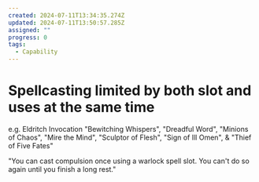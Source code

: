 ```yaml
---
created: 2024-07-11T13:34:35.274Z
updated: 2024-07-11T13:50:57.285Z
assigned: ""
progress: 0
tags:
  - Capability
---
```


# Spellcasting limited by both slot and uses at the same time

e.g. Eldritch Invocation "Bewitching Whispers", "Dreadful Word", "Minions of Chaos", "Mire the Mind", "Sculptor of Flesh", "Sign of Ill Omen", & "Thief of Five Fates"

"You can cast compulsion once using a warlock spell slot. You can't do so again until you finish a long rest."
